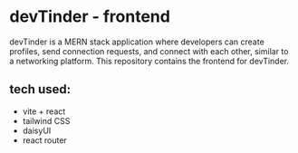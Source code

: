 # devTinder - frontend

devTinder is a MERN stack application where developers can create profiles, send connection requests, and connect with each other, similar to a networking platform. This repository contains the frontend for devTinder.


## tech used:

- vite + react
- tailwind CSS
- daisyUI
- react router